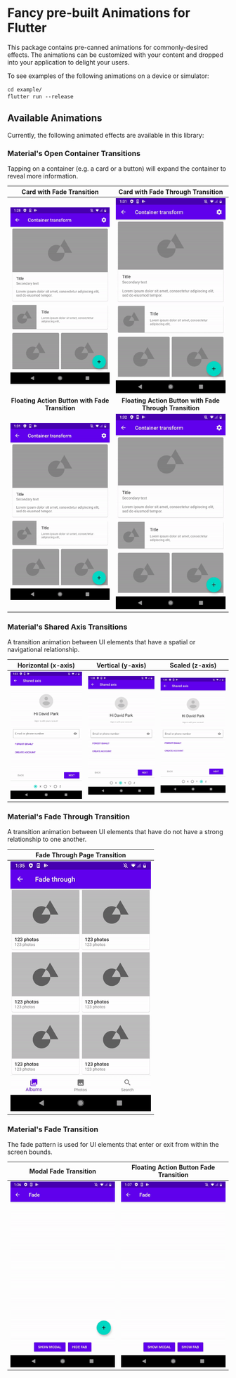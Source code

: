 # Fancy pre-built Animations for Flutter

This package contains pre-canned animations for commonly-desired effects. The animations can be customized with your content and dropped into your application to delight your users.

To see examples of the following animations on a device or simulator:

```console
cd example/
flutter run --release
```

## Available Animations

Currently, the following animated effects are available in this library:

### Material's Open Container Transitions

Tapping on a container (e.g. a card or a button) will expand the container to reveal more information.

| Card with Fade Transition           |  Card with Fade Through Transition  |
:------------------------------------:|:------------------------------------:
|![Open Container Card Fade Transition Demo](example/demo_gifs/open_container_fade_card_demo.gif)|![Open Container Card Fade Through Transition Demo](example/demo_gifs/open_container_fade_through_card_demo.gif)
| **Floating Action Button with Fade Transition**          |  **Floating Action Button with Fade Through Transition** |
|![Open Container Card Fade Transition Demo](example/demo_gifs/open_container_fade_floating_action_button_demo.gif)|![Open Container Floating Action Button Fade Through Transition Demo](example/demo_gifs/open_container_fade_through_floating_action_button_demo.gif)
### Material's Shared Axis Transitions

A transition animation between UI elements that have a spatial or navigational
relationship.

| Horizontal (x-axis)      |  Vertical (y-axis)      | Scaled (z-axis)      |
:-------------------------:|:-----------------------:|:--------------------:|
|![Shared Axis Horizontal Transition Demo](example/demo_gifs/shared_axis_horizontal_demo.gif)|![Shared Axis Vertical Transition Demo](example/demo_gifs/shared_axis_vertical_demo.gif)|![Shared Axis Scaled Transition Demo](example/demo_gifs/shared_axis_scaled_demo.gif)

### Material's Fade Through Transition

A transition animation between UI elements that have do not have a strong
relationship to one another.

| Fade Through Page Transition |
:-----------------------------:|
|![Fade Through Transition Demo](example/demo_gifs/fade_through_demo.gif)|

### Material's Fade Transition

The fade pattern is used for UI elements that enter or exit from within
the screen bounds.

| Modal Fade Transition             |  Floating Action Button Fade Transition |
:----------------------------------:|:----------------------------------------:
|![Fade Modal Transition Demo](example/demo_gifs/fade_modal_demo.gif)|![Fade Floating Action Button Transition Demo](example/demo_gifs/fade_floating_action_button_demo.gif)
